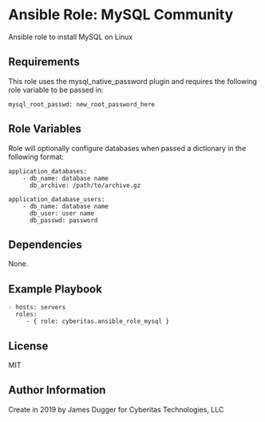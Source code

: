 Ansible Role: MySQL Community 
=========

Ansible role to install MySQL on Linux

Requirements
------------

This role uses the mysql_native_password plugin and requires the following role variable to be passed in:

```aidl
mysql_root_passwd: new_root_password_here
```
Role Variables
--------------

Role will optionally configure databases when passed a dictionary in the following format:
```
application_databases:
    - db_name: database name
      db_archive: /path/to/archive.gz

application_database_users:
    - db_name: database name
      db_user: user name
      db_passwd: password
```
Dependencies
------------

None.

Example Playbook
----------------

    - hosts: servers
      roles:
         - { role: cyberitas.ansible_role_mysql }

License
-------

MIT

Author Information
------------------

Create in 2019 by James Dugger for Cyberitas Technologies, LLC
